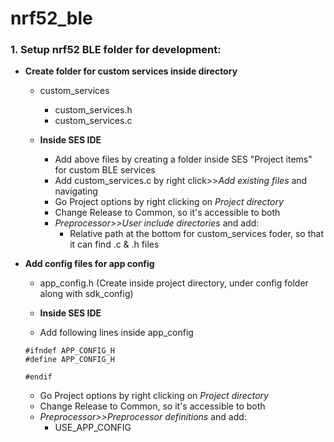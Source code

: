 # nrf52_ble
### 1. Setup nrf52 BLE folder for development:
- **Create folder for custom services inside directory**
    - custom_services
        - custom_services.h
        - custom_services.c
    
    - **Inside SES IDE**
        - Add above files by creating a folder inside SES "Project items" for custom BLE services
        - Add custom_services.c by right click>>*Add existing files* and navigating
        - Go Project options by right clicking on *Project directory*
        - Change Release to Common, so it's accessible to both 
        - *Preprocessor>>User include directories* and add:
            - Relative path at the bottom for custom_services foder, so that it can find .c & .h files
    
- **Add config files for app config**
    - app_config.h (Create inside project directory, under config folder along with sdk_config)

    - **Inside SES IDE**
    - Add following lines inside app_config
    ```
    #ifndef APP_CONFIG_H
    #define APP_CONFIG_H
     
    #endif
    ```
    
    - Go Project options by right clicking on *Project directory*
    - Change Release to Common, so it's accessible to both 
    - *Preprocessor>>Preprocessor definitions* and add:
        - USE_APP_CONFIG
        
